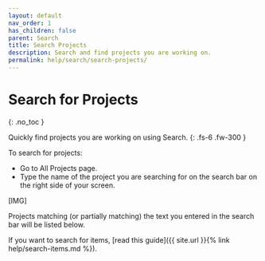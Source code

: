 ```yaml
---
layout: default
nav_order: 1
has_children: false
parent: Search
title: Search Projects
description: Search and find projects you are working on.
permalink: help/search/search-projects/
---
```

# Search for Projects
{: .no_toc }

Quickly find projects you are working on using Search.
{: .fs-6 .fw-300 }

To search for projects:
- Go to All Projects page.
- Type the name of the project you are searching for on the search bar on the right side of your screen.

[IMG]

Projects matching (or partially matching) the text you entered in the search bar will be listed below.

If you want to search for items, [read this guide]({{ site.url }}{% link help/search-items.md %}).